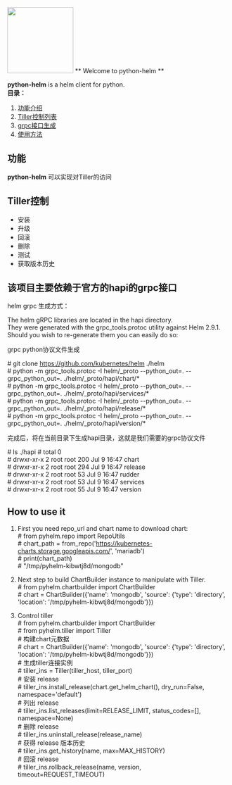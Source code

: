 <img width="150" height="150" src="https://helm.sh/assets/images/helm-logo.svg"/>
** Welcome to python-helm **

**python-helm** is a helm client for python.  
**目录：**
   1. [功能介绍](#功能)
   2. [Tiller控制列表](#tiller控制)  
   3. [grpc接口生成](#该项目主要依赖于官方的hapi的grpc接口)   
   4. [使用方法](#how-to-use-it)  
## 功能 ##

**python-helm** 可以实现对Tiller的访问

**Tiller控制**  
--
- 安装  
- 升级  
- 回滚  
- 删除  
- 测试 
- 获取版本历史 

**该项目主要依赖于官方的hapi的grpc接口** 
--
helm grpc 生成方式：  

The helm gRPC libraries are located in the hapi directory.  
They were generated with the grpc_tools.protoc utility against Helm 2.9.1.   
Should you wish to re-generate them you can easily do so:  

grpc python协议文件生成  

\# git clone https://github.com/kubernetes/helm ./helm  
\# python -m grpc_tools.protoc -I helm/_proto --python_out=. --grpc_python_out=. ./helm/_proto/hapi/chart/*  
\# python -m grpc_tools.protoc -I helm/_proto --python_out=. --grpc_python_out=. ./helm/_proto/hapi/services/*  
\# python -m grpc_tools.protoc -I helm/_proto --python_out=. --grpc_python_out=. ./helm/_proto/hapi/release/*  
\# python -m grpc_tools.protoc -I helm/_proto --python_out=. --grpc_python_out=. ./helm/_proto/hapi/version/*  

完成后，将在当前目录下生成hapi目录，这就是我们需要的grpc协议文件  

\# ls ./hapi
\# total 0   
\# drwxr-xr-x 2 root root 200 Jul 9 16:47 chart  
\# drwxr-xr-x 2 root root 294 Jul 9 16:47 release  
\# drwxr-xr-x 2 root root 53 Jul 9 16:47 rudder  
\# drwxr-xr-x 2 root root 53 Jul 9 16:47 services  
\# drwxr-xr-x 2 root root 55 Jul 9 16:47 version  

**How to use it** 
--
1. First you need repo_url and chart name to download chart:  
   \# from pyhelm.repo import RepoUtils  
   \# chart_path = from_repo('https://kubernetes-charts.storage.googleapis.com/', 'mariadb')  
   \# print(chart_path)  
   \# "/tmp/pyhelm-kibwtj8d/mongodb"  

2. Next step to build ChartBuilder instance to manipulate with Tiller.  
   \# from pyhelm.chartbuilder import ChartBuilder  
   \# chart = ChartBuilder({'name': 'mongodb', 'source': {'type': 'directory', 'location': '/tmp/pyhelm-kibwtj8d/mongodb'}})   
 
3. Control tiller  
   \# from pyhelm.chartbuilder import ChartBuilder  
   \# from pyhelm.tiller import Tiller  
   \# 构建chart元数据  
   \# chart = ChartBuilder({'name': 'mongodb', 'source': {'type': 'directory', 'location': '/tmp/pyhelm-kibwtj8d/mongodb'}})  
   \# 生成tiller连接实例  
   \# tiller_ins = Tiller(tiller_host, tiller_port)  
   \# 安装 release  
   \# tiller_ins.install_release(chart.get_helm_chart(), dry_run=False, namespace='default')  
   \# 列出 release  
   \# tiller_ins.list_releases(limit=RELEASE_LIMIT, status_codes=[], namespace=None)  
   \# 删除 release  
   \# tiller_ins.uninstall_release(release_name)  
   \# 获得 release 版本历史  
   \# tiller_ins.get_history(name, max=MAX_HISTORY)  
   \# 回滚 release  
   \# tiller_ins.rollback_release(name, version, timeout=REQUEST_TIMEOUT)
